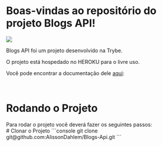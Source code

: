 # Boas-vindas ao repositório do projeto Blogs API!

<img src="https://i.ibb.co/RPMgjk0/Blogs-api.png" href="https://documenter.getpostman.com/view/22231157/UzXKXeb1#f6e184aa-4c28-4953-a470-dcc4fee7aae8">

Blogs API foi um projeto desenvolvido na Trybe.

O projeto está hospedado no HEROKU para o livre uso.

Você pode encontrar a documentação dele <a href="https://documenter.getpostman.com/view/22231157/UzXKXeb1#f6e184aa-4c28-4953-a470-dcc4fee7aae8">aqui</a>:

<br />


# Rodando o Projeto

<p>
Para rodar o projeto você deverá fazer os seguintes passos:
<br />
# Clonar o Projeto
 ```console
git clone git@github.com:AlissonDahlem/Blogs-Api.git
```
 
</p>
